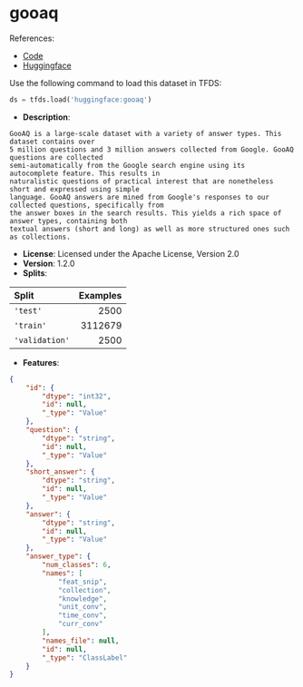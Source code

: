 # gooaq

References:

*   [Code](https://github.com/huggingface/datasets/blob/master/datasets/gooaq)
*   [Huggingface](https://huggingface.co/datasets/gooaq)



Use the following command to load this dataset in TFDS:

```python
ds = tfds.load('huggingface:gooaq')
```

*   **Description**:

```
GooAQ is a large-scale dataset with a variety of answer types. This dataset contains over
5 million questions and 3 million answers collected from Google. GooAQ questions are collected
semi-automatically from the Google search engine using its autocomplete feature. This results in
naturalistic questions of practical interest that are nonetheless short and expressed using simple
language. GooAQ answers are mined from Google's responses to our collected questions, specifically from
the answer boxes in the search results. This yields a rich space of answer types, containing both
textual answers (short and long) as well as more structured ones such as collections.
```

*   **License**: Licensed under the Apache License, Version 2.0
*   **Version**: 1.2.0
*   **Splits**:

Split  | Examples
:----- | -------:
`'test'` | 2500
`'train'` | 3112679
`'validation'` | 2500

*   **Features**:

```json
{
    "id": {
        "dtype": "int32",
        "id": null,
        "_type": "Value"
    },
    "question": {
        "dtype": "string",
        "id": null,
        "_type": "Value"
    },
    "short_answer": {
        "dtype": "string",
        "id": null,
        "_type": "Value"
    },
    "answer": {
        "dtype": "string",
        "id": null,
        "_type": "Value"
    },
    "answer_type": {
        "num_classes": 6,
        "names": [
            "feat_snip",
            "collection",
            "knowledge",
            "unit_conv",
            "time_conv",
            "curr_conv"
        ],
        "names_file": null,
        "id": null,
        "_type": "ClassLabel"
    }
}
```


